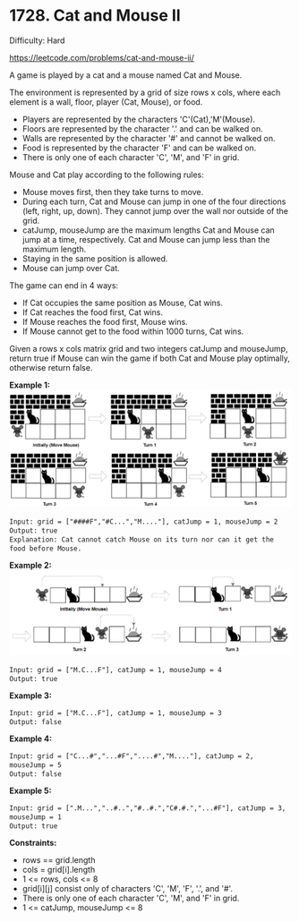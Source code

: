 # 1728. Cat and Mouse II

Difficulty: Hard

https://leetcode.com/problems/cat-and-mouse-ii/

A game is played by a cat and a mouse named Cat and Mouse.

The environment is represented by a grid of size rows x cols, where each element is a wall, floor, player (Cat, Mouse), or food.

* Players are represented by the characters 'C'(Cat),'M'(Mouse).
* Floors are represented by the character '.' and can be walked on.
* Walls are represented by the character '#' and cannot be walked on.
* Food is represented by the character 'F' and can be walked on.
* There is only one of each character 'C', 'M', and 'F' in grid.

Mouse and Cat play according to the following rules:

* Mouse moves first, then they take turns to move.
* During each turn, Cat and Mouse can jump in one of the four directions (left, right, up, down). They cannot jump over the wall nor outside of the grid.
* catJump, mouseJump are the maximum lengths Cat and Mouse can jump at a time, respectively. Cat and Mouse can jump less than the maximum length.
* Staying in the same position is allowed.
* Mouse can jump over Cat.

The game can end in 4 ways:

* If Cat occupies the same position as Mouse, Cat wins.
* If Cat reaches the food first, Cat wins.
* If Mouse reaches the food first, Mouse wins.
* If Mouse cannot get to the food within 1000 turns, Cat wins.

Given a rows x cols matrix grid and two integers catJump and mouseJump, return true if Mouse can win the game if both Cat and Mouse play optimally, otherwise return false.

**Example 1:**  
![ex1](ex1.png)
```
Input: grid = ["####F","#C...","M...."], catJump = 1, mouseJump = 2
Output: true
Explanation: Cat cannot catch Mouse on its turn nor can it get the food before Mouse.
```

**Example 2:**  
![ex2](ex2.png)
```
Input: grid = ["M.C...F"], catJump = 1, mouseJump = 4
Output: true
```

**Example 3:**
```
Input: grid = ["M.C...F"], catJump = 1, mouseJump = 3
Output: false
```

**Example 4:**
```
Input: grid = ["C...#","...#F","....#","M...."], catJump = 2, mouseJump = 5
Output: false
```

**Example 5:**
```
Input: grid = [".M...","..#..","#..#.","C#.#.","...#F"], catJump = 3, mouseJump = 1
Output: true
```

**Constraints:**

* rows == grid.length
* cols = grid[i].length
* 1 <= rows, cols <= 8
* grid[i][j] consist only of characters 'C', 'M', 'F', '.', and '#'.
* There is only one of each character 'C', 'M', and 'F' in grid.
* 1 <= catJump, mouseJump <= 8
